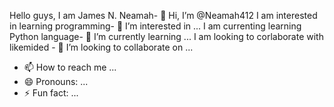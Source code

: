 Hello guys, I am James N. Neamah- 👋 Hi, I’m @Neamah412
I am interested in learning programming- 👀 I’m interested in ...
I am currenting learning Python language- 🌱 I’m currently learning ...
I am looking to corlaborate with likemided - 💞️ I’m looking to collaborate on ...
- 📫 How to reach me ...
- 😄 Pronouns: ...
- ⚡ Fun fact: ...

<!---
Neamah412/Neamah412 is a ✨ special ✨ repository because its `README.md` (this file) appears on your GitHub profile.
You can click the Preview link to take a look at your changes.
--->
